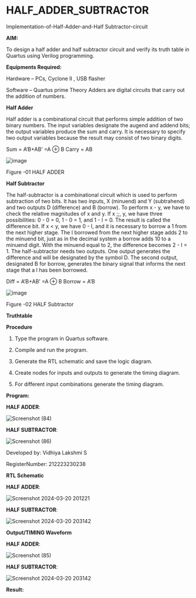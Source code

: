 # HALF_ADDER_SUBTRACTOR

Implementation-of-Half-Adder-and-Half Subtractor-circuit

**AIM:**

To design a half adder and half subtractor circuit and verify its truth table in Quartus using Verilog programming.

**Equipments Required:**

Hardware – PCs, Cyclone II , USB flasher 

Software – Quartus prime Theory Adders are digital circuits that carry out the addition of numbers.

**Half Adder**

Half adder is a combinational circuit that performs simple addition of two binary numbers. The input variables designate the augend and addend bits; the output variables produce the sum and carry. It is necessary to specify two output variables because the result may consist of two binary digits.

Sum = A’B+AB’ =A ⊕ B Carry = AB

![image](https://github.com/naavaneetha/HALF_ADDER_SUBTRACTOR/assets/154305477/bd4a0b2c-cdbc-4184-ab08-81578f121e1f)

Figure -01 HALF ADDER

**Half Subtractor**

The half-subtractor is a combinational circuit which is used to perform subtraction of two bits. It has two inputs, X (minuend) and Y (subtrahend) and two outputs D (difference) and B (borrow). To perform x - y, we have to check the relative magnitudes of x and y. If x ;;, y, we have three possibilities: 0 - 0 = 0, 1 - 0 = 1, and 1 - I = 0. The result is called the difference bit. If x < y, we have 0 - I, and it is necessary to borrow a 1 from the next higher stage. The I borrowed from the next higher stage adds 2 to the minuend bit, just as in the decimal system a borrow adds 10 to a minuend digit. With the minuend equal to 2, the difference becomes 2 - I = 1. The half-subtractor needs two outputs. One output generates the difference and will be designated by the symbol D. The second output, designated B for borrow, generates the binary signal that informs the next stage that a I has been borrowed. 

Diff = A’B+AB’ =A ⊕ B
Borrow = A’B

 ![image](https://github.com/naavaneetha/HALF_ADDER_SUBTRACTOR/assets/154305477/d76b099c-513f-4e7c-843a-e2fd028a531a)

Figure -02 HALF Subtractor

**Truthtable**

**Procedure**

1.	Type the program in Quartus software.

2.	Compile and run the program.

3.	Generate the RTL schematic and save the logic diagram.

4.	Create nodes for inputs and outputs to generate the timing diagram.

5.	For different input combinations generate the timing diagram.


**Program:**

**HALF ADDER**:

![Screenshot (84)](https://github.com/saravidhya/HALF_ADDER_SUBTRACTOR/assets/87062069/9fff8708-afbc-404e-80d0-a348bb114ac6)


**HALF SUBTRACTOR**:

![Screenshot (86)](https://github.com/saravidhya/HALF_ADDER_SUBTRACTOR/assets/87062069/0579c8df-b0ad-4446-83a8-c224cdd3ed64)



Developed by: Vidhiya Lakshmi S

RegisterNumber: 212223230238

**RTL Schematic**

**HALF ADDER**:

![Screenshot 2024-03-20 201221](https://github.com/saravidhya/HALF_ADDER_SUBTRACTOR/assets/87062069/3175890d-69b4-4641-bbea-4b30690cde52)



**HALF SUBTRACTOR**:

![Screenshot 2024-03-20 203142](https://github.com/saravidhya/HALF_ADDER_SUBTRACTOR/assets/87062069/0e674942-c997-4805-802c-ba0e9073420c)


**Output/TIMING Waveform**

**HALF ADDER**:

![Screenshot (85)](https://github.com/saravidhya/HALF_ADDER_SUBTRACTOR/assets/87062069/71b0c817-755c-49c0-a77b-80af24dc086b)

**HALF SUBTRACTOR**:

![Screenshot 2024-03-20 203142](https://github.com/saravidhya/HALF_ADDER_SUBTRACTOR/assets/87062069/a4087983-d110-4eca-aee1-5051f406409a)



**Result:**
